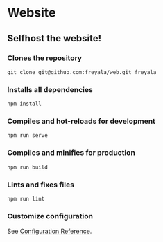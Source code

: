 # Website

## Selfhost the website!

### Clones the repository

```text
git clone git@github.com:freyala/web.git freyala
```

### Installs all dependencies

```text
npm install
```

### Compiles and hot-reloads for development

```text
npm run serve
```

### Compiles and minifies for production

```text
npm run build
```

### Lints and fixes files

```text
npm run lint
```

### Customize configuration

See [Configuration Reference](https://cli.vuejs.org/config/).
